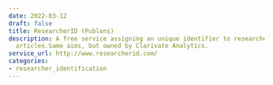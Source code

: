 ```yaml
---
date: 2022-03-12
draft: false
title: ResearcherID (Publons)
description: A free service assigning an unique identifier to researchers publishing
  articles.Same aims, but owned by Clarivate Analytics.
service_url: http://www.researcherid.com/
categories:
- researcher_identification
---
```



